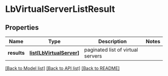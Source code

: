 # LbVirtualServerListResult

## Properties
Name | Type | Description | Notes
------------ | ------------- | ------------- | -------------
**results** | [**list[LbVirtualServer]**](LbVirtualServer.md) | paginated list of virtual servers | 

[[Back to Model list]](../README.md#documentation-for-models) [[Back to API list]](../README.md#documentation-for-api-endpoints) [[Back to README]](../README.md)

